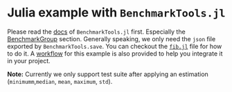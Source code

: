 # Julia example with `BenchmarkTools.jl`

Please read the [docs](https://juliaci.github.io/BenchmarkTools.jl/stable/manual/) of `BenchmarkTools.jl` first. Especially the [BenchmarkGroup](https://juliaci.github.io/BenchmarkTools.jl/stable/manual/#The-BenchmarkGroup-type) section. Generally speaking, we only need the `json` file exported by `BenchmarkTools.save`. You can checkout the [`fib.jl`](./fib.jl) file for how to do it.  A [workflow](../../.github/workflows/julia.yml) for this example is also provided to help you integrate it in your project.

**Note:** Currently we only support test suite after applying an estimation (`minimumm`,`median`, `mean`, `maximum`, `std`).
